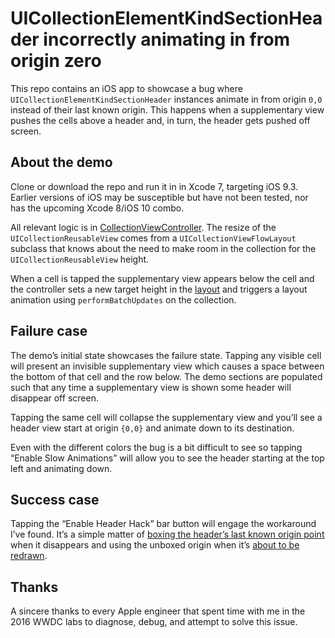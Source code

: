 # UICollectionElementKindSectionHeader incorrectly animating in from origin zero

This repo contains an iOS app to showcase a bug where `UICollectionElementKindSectionHeader` instances animate in from origin `0,0` instead of their last known origin. This happens when a supplementary view pushes the cells above a header and, in turn, the header gets pushed off screen.

## About the demo

Clone or download the repo and run it in in Xcode 7, targeting iOS 9.3. Earlier versions of iOS may be susceptible but have not been tested, nor has the upcoming Xcode 8/iOS 10 combo.

All relevant logic is in [CollectionViewController](https://github.com/adamyanalunas/CollectionViewHeaderPlacement/blob/master/CollectionViewHeaderPlacement/Controllers/CollectionViewController.swift). The resize of the `UICollectionReusableView` comes from a `UICollectionViewFlowLayout` subclass that knows about the need to make room in the collection for the `UICollectionReusableView` height.

When a cell is tapped the supplementary view appears below the cell and the controller sets a new target height in the [layout](https://github.com/adamyanalunas/CollectionViewHeaderPlacement/blob/master/CollectionViewHeaderPlacement/Layouts/FlowLayout.swift) and triggers a layout animation using `performBatchUpdates` on the collection. 

## Failure case

The demo’s initial state showcases the failure state. Tapping any visible cell will present an invisible supplementary view which causes a space between the bottom of that cell and the row below. The demo sections are populated such that any time a supplementary view is shown some header will disappear off screen.

Tapping the same cell will collapse the supplementary view and you’ll see a header view start at origin `{0,0}` and animate down to its destination.

Even with the different colors the bug is a bit difficult to see so tapping “Enable Slow Animations” will allow you to see the header starting at the top left and animating down.

## Success case

Tapping the “Enable Header Hack” bar button will engage the workaround I’ve found. It’s a simple matter of [boxing the header’s last known origin point](https://github.com/adamyanalunas/CollectionViewHeaderPlacement/blob/master/CollectionViewHeaderPlacement/Controllers/CollectionViewController.swift#L63) when it disappears and using the unboxed origin when it’s [about to be redrawn](https://github.com/adamyanalunas/CollectionViewHeaderPlacement/blob/master/CollectionViewHeaderPlacement/Layouts/FlowLayout.swift#L46).

## Thanks

A sincere thanks to every Apple engineer that spent time with me in the 2016 WWDC labs to diagnose, debug, and attempt to solve this issue.
